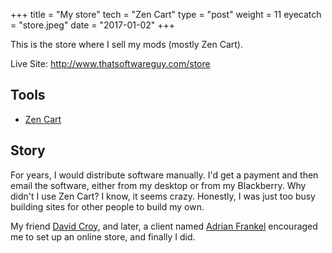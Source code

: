 +++
title = "My store"
tech = "Zen Cart"
type = "post"
weight = 11
eyecatch = "store.jpeg"
date = "2017-01-02"
+++

This is the store where I sell my mods (mostly Zen Cart).

Live Site: <http://www.thatsoftwareguy.com/store>

## Tools
* [Zen Cart](http://www.zencart.com)

## Story
For years, I would distribute software manually.  I'd get a payment
and then email the software, either from my desktop or from my
Blackberry.  Why didn't I use Zen Cart?  I know, it seems crazy.
Honestly, I was just too busy building sites for other people to build
my own.

My friend [David Croy](http://www.doubledogsoftware.com), and later,
a client named 
[Adrian Frankel](http://calliopesclosets.com.au/) encouraged me
to set up an online store, and finally I did. 


